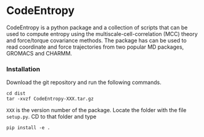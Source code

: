 # CodeEntropy

CodeEntropy is a python package and a collection of scripts 
that can be used to compute entropy using the multiscale-cell-correlation (MCC) 
theory and force/torque covariance methods. 
The package has can be used to read coordinate and force trajectories from 
two popular MD packages, GROMACS and CHARMM. 

### Installation
Download the git repository and run the following commands.
```
cd dist
tar -xvzf CodeEntropy-XXX.tar.gz
```

`XXX` is the version number of the package. Locate the folder with the file `setup.py`. CD to that folder and type
```
pip install -e .
```


